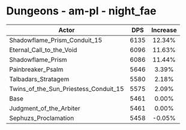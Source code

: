 # Dungeons - am-pl - night_fae
| Actor | DPS | Increase |
|---|:---:|:---:|
|Shadowflame_Prism_Conduit_15|6135|12.34%|
|Eternal_Call_to_the_Void|6096|11.63%|
|Shadowflame_Prism|6086|11.44%|
|Painbreaker_Psalm|5646|3.39%|
|Talbadars_Stratagem|5580|2.18%|
|Twins_of_the_Sun_Priestess_Conduit_15|5575|2.09%|
|Base|5461|0.00%|
|Judgment_of_the_Arbiter|5461|0.00%|
|Sephuzs_Proclamation|5458|-0.05%|
